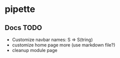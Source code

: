 # pipette

## Docs TODO

- Customize navbar names: S => S(tring)
- customize home page more (use markdown file?)
- cleanup module page
